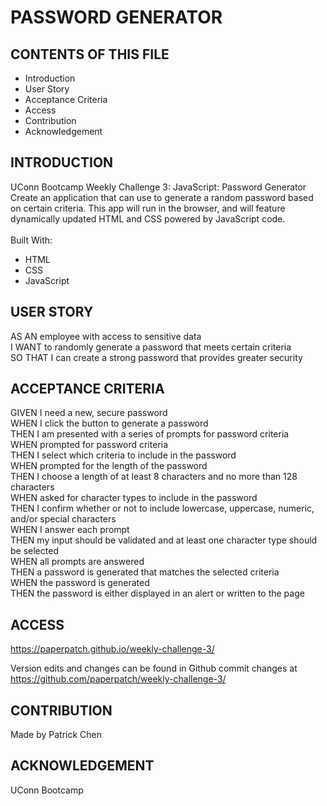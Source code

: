 # PASSWORD GENERATOR

## CONTENTS OF THIS FILE

* Introduction
* User Story
* Acceptance Criteria
* Access
* Contribution
* Acknowledgement

## INTRODUCTION

UConn Bootcamp Weekly Challenge 3: JavaScript: Password Generator  <br />
Create an application that can use to generate a random password based on certain criteria. This app will run in the browser, and will feature dynamically updated HTML and CSS powered by JavaScript code.<br />
<br/>
Built With:
- HTML
- CSS
- JavaScript

## USER STORY
AS AN employee with access to sensitive data <br />
I WANT to randomly generate a password that meets certain criteria <br />
SO THAT I can create a strong password that provides greater security <br />

## ACCEPTANCE CRITERIA

GIVEN I need a new, secure password <br />
WHEN I click the button to generate a password <br />
THEN I am presented with a series of prompts for password criteria <br />
WHEN prompted for password criteria <br />
THEN I select which criteria to include in the password <br />
WHEN prompted for the length of the password <br />
THEN I choose a length of at least 8 characters and no more than 128 characters <br />
WHEN asked for character types to include in the password <br />
THEN I confirm whether or not to include lowercase, uppercase, numeric, and/or special characters <br />
WHEN I answer each prompt <br />
THEN my input should be validated and at least one character type should be selected <br />
WHEN all prompts are answered <br />
THEN a password is generated that matches the selected criteria <br />
WHEN the password is generated <br />
THEN the password is either displayed in an alert or written to the page <br />

## ACCESS
https://paperpatch.github.io/weekly-challenge-3/

Version edits and changes can be found in Github commit changes at https://github.com/paperpatch/weekly-challenge-3/

<!-- ![Alt text](./assets/images/portfolio-screenshot.png "portfolio page screenshot")  -->

## CONTRIBUTION
Made by Patrick Chen

## ACKNOWLEDGEMENT
UConn Bootcamp
